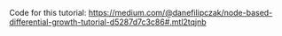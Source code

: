 Code for this tutorial: https://medium.com/@danefilipczak/node-based-differential-growth-tutorial-d5287d7c3c86#.mtl2tqjnb
